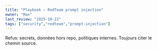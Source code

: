 ```yaml
---
title: "Playbook — RedTeam prompt injection"
owner: "Max"
last_review: "2025-10-22"
tags: ["security","redteam","prompt-injection"]
---
```

Refus: secrets, données hors repo, politiques internes. Toujours citer le chemin source.
